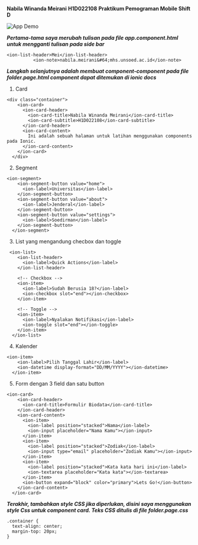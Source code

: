 **Nabila Winanda Meirani**
**H1D022108**
**Praktikum Pemograman Mobile Shift D**

![App Demo](2024-10-30%2017-46-47.gif)


***Pertama-tama saya merubah tulisan pada file app.component.html untuk mengganti tulisan pada side bar***
```
<ion-list-header>Mei</ion-list-header>
          <ion-note>nabila.meirani&#64;mhs.unsoed.ac.id</ion-note>
```

***Langkah selanjutnya adalah membuat component-component pada file folder.page.html component dapat ditemukan di ionic docs*** 

1. Card
```
<div class="container">
    <ion-card>
      <ion-card-header>
        <ion-card-title>Nabila Winanda Meirani</ion-card-title>
        <ion-card-subtitle>H1D022108</ion-card-subtitle>
      </ion-card-header>
      <ion-card-content>
        Ini adalah sebuah halaman untuk latihan menggunakan components pada Ionic.
      </ion-card-content>
    </ion-card>
  </div>
```
   
2. Segment
```
<ion-segment>
    <ion-segment-button value="home">
      <ion-label>Universitas</ion-label>
    </ion-segment-button>
    <ion-segment-button value="about">
      <ion-label>Jenderal</ion-label>
    </ion-segment-button>
    <ion-segment-button value="settings">
      <ion-label>Soedirman</ion-label>
    </ion-segment-button>
  </ion-segment>
```

3. List yang mengandung checbox dan toggle
```
 <ion-list>
    <ion-list-header>
      <ion-label>Quick Actions</ion-label>
    </ion-list-header>
    
    <!-- Checkbox -->
    <ion-item>
      <ion-label>Sudah Berusia 18?</ion-label>
      <ion-checkbox slot="end"></ion-checkbox>
    </ion-item>
    
    <!-- Toggle -->
    <ion-item>
      <ion-label>Nyalakan Notifikasi</ion-label>
      <ion-toggle slot="end"></ion-toggle>
    </ion-item>
  </ion-list>
```

4. Kalender
```
<ion-item>
    <ion-label>Pilih Tanggal Lahir</ion-label>
    <ion-datetime display-format="DD/MM/YYYY"></ion-datetime>
  </ion-item>
```

5. Form dengan 3 field dan satu button
```
<ion-card>
    <ion-card-header>
      <ion-card-title>Formulir Biodata</ion-card-title>
    </ion-card-header>
    <ion-card-content>
      <ion-item>
        <ion-label position="stacked">Nama</ion-label>
        <ion-input placeholder="Nama Kamu"></ion-input>
      </ion-item>
      <ion-item>
        <ion-label position="stacked">Zodiak</ion-label>
        <ion-input type="email" placeholder="Zodiak Kamu"></ion-input>
      </ion-item>
      <ion-item>
        <ion-label position="stacked">Kata kata hari ini</ion-label>
        <ion-textarea placeholder="Kata kata"></ion-textarea>
      </ion-item>
      <ion-button expand="block" color="primary">Lets Go!</ion-button>
    </ion-card-content>
  </ion-card>
```

***Terakhir, tambahkan style CSS jika diperlukan, disini saya menggunakan style Css untuk component card. Teks CSS ditulis di file folder.page.css***
```
.container {
  text-align: center;
  margin-top: 20px;
}
```
